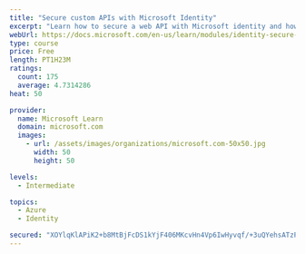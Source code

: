 ```yaml
---
title: "Secure custom APIs with Microsoft Identity"
excerpt: "Learn how to secure a web API with Microsoft identity and how to call it from another application."
webUrl: https://docs.microsoft.com/en-us/learn/modules/identity-secure-custom-api/
type: course
price: Free
length: PT1H23M
ratings:
  count: 175
  average: 4.7314286
heat: 50

provider:
  name: Microsoft Learn
  domain: microsoft.com
  images:
    - url: /assets/images/organizations/microsoft.com-50x50.jpg
      width: 50
      height: 50

levels:
  - Intermediate

topics:
  - Azure
  - Identity

secured: "XOYlqKlAPiK2+b8MtBjFcDS1kYjF406MKcvHn4Vp6IwHyvqf/+3uQYehsATzPmAX7FHwadX2EgnxrHcs77j93DN6n4lYgfFxvXGge37HAIthLATHWRymT+3/AM2A9wZb/2YzUBD8FNXL6mVf3aqCZEbTYnBy1lpYJXHwAlQ/CqqahqqtiWD5xvDwh64YaOLJmVy7PgSk2fMTdNftLgq6Xnz+tWPnfqL7K6Qy26PcnOaE7tx5JYZCvy5pyIc08+g0vC9oarHft7k5XvvWH0vISdYfGJEtTizH9yhlxwihXSGNb3q7E0CFAI3j2E87FqhixKAdtLSOAM8un8X7c4jR6yJtXJENgEkhs+rjpBXakhhE181oUtG7L94kGBXC8CE+IZPucuo5LatmKDfoHAXKzdwJYqMDi98ckoVis/xcfhw=;EvJXulyQTOUOe+gzQVGk+w=="
---
```


